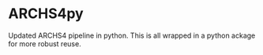 # ARCHS4py
Updated ARCHS4 pipeline in python. This is all wrapped in a python ackage for more robust reuse.
